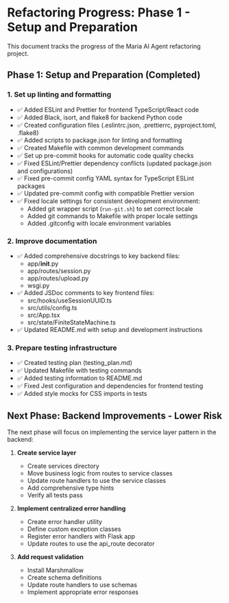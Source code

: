 # Refactoring Progress: Phase 1 - Setup and Preparation

This document tracks the progress of the Maria AI Agent refactoring project.

## Phase 1: Setup and Preparation (Completed)

### 1. Set up linting and formatting
- ✅ Added ESLint and Prettier for frontend TypeScript/React code
- ✅ Added Black, isort, and flake8 for backend Python code
- ✅ Created configuration files (.eslintrc.json, .prettierrc, pyproject.toml, .flake8)
- ✅ Added scripts to package.json for linting and formatting
- ✅ Created Makefile with common development commands
- ✅ Set up pre-commit hooks for automatic code quality checks
- ✅ Fixed ESLint/Prettier dependency conflicts (updated package.json and configurations)
- ✅ Fixed pre-commit config YAML syntax for TypeScript ESLint packages
- ✅ Updated pre-commit config with compatible Prettier version
- ✅ Fixed locale settings for consistent development environment:
  - Added git wrapper script (`run-git.sh`) to set correct locale
  - Added git commands to Makefile with proper locale settings
  - Added .gitconfig with locale environment variables

### 2. Improve documentation
- ✅ Added comprehensive docstrings to key backend files:
  - app/__init__.py
  - app/routes/session.py
  - app/routes/upload.py
  - wsgi.py
- ✅ Added JSDoc comments to key frontend files:
  - src/hooks/useSessionUUID.ts
  - src/utils/config.ts
  - src/App.tsx
  - src/state/FiniteStateMachine.ts
- ✅ Updated README.md with setup and development instructions

### 3. Prepare testing infrastructure
- ✅ Created testing plan (testing_plan.md)
- ✅ Updated Makefile with testing commands
- ✅ Added testing information to README.md
- ✅ Fixed Jest configuration and dependencies for frontend testing
- ✅ Added style mocks for CSS imports in tests

## Next Phase: Backend Improvements - Lower Risk

The next phase will focus on implementing the service layer pattern in the backend:

1. **Create service layer**
   - Create services directory
   - Move business logic from routes to service classes
   - Update route handlers to use the service classes
   - Add comprehensive type hints
   - Verify all tests pass

2. **Implement centralized error handling**
   - Create error handler utility
   - Define custom exception classes
   - Register error handlers with Flask app
   - Update routes to use the api_route decorator

3. **Add request validation**
   - Install Marshmallow
   - Create schema definitions
   - Update route handlers to use schemas
   - Implement appropriate error responses
